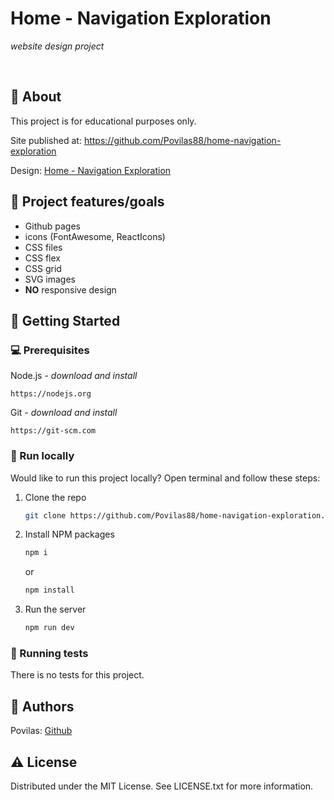 # Home - Navigation Exploration

_website design project_

<br>

## 🌟 About

This project is for educational purposes only.

Site published at: https://github.com/Povilas88/home-navigation-exploration

Design: [Home - Navigation Exploration](https://dribbble.com/shots/13751737-Home-Navigation-Exploration)

## 🎯 Project features/goals

-   Github pages
-   icons (FontAwesome, ReactIcons)
-   CSS files
-   CSS flex
-   CSS grid
-   SVG images
-   **NO** responsive design

## 🧰 Getting Started

### 💻 Prerequisites

Node.js - _download and install_

```
https://nodejs.org
```

Git - _download and install_

```
https://git-scm.com
```

### 🏃 Run locally

Would like to run this project locally? Open terminal and follow these steps:

1. Clone the repo
    ```sh
    git clone https://github.com/Povilas88/home-navigation-exploration.git
    ```
2. Install NPM packages
    ```sh
    npm i
    ```
    or
    ```sh
    npm install
    ```
3. Run the server
    ```sh
    npm run dev
    ```

### 🧪 Running tests

There is no tests for this project.

## 🎅 Authors

Povilas: [Github](https://github.com/Povilas88)

## ⚠️ License

Distributed under the MIT License. See LICENSE.txt for more information.
